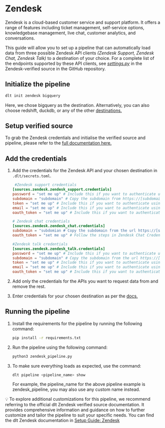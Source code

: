# Zendesk

Zendesk is a cloud-based customer service and support platform. It offers a range of features including ticket management, self-service options, knowledgebase management, live chat, customer analytics, and conversations.

This guide will allow you to set up a pipeline that can automatically load data from three possible Zendesk API clients *(Zendesk Support, Zendesk Chat, Zendesk Talk)* to a destination of your choice. For a complete list of the endpoints supported by these API clients, see *[settings.py](https://github.com/dlt-hub/verified-sources/blob/master/sources/zendesk/settings.py)* in the Zendesk-verified source in the GitHub repository.

## Initialize the pipeline

```bash
dlt init zendesk bigquery
```
Here, we chose bigquery as the destination. Alternatively, you can also choose redshift, duckdb, or any of the other [destinations.](https://dlthub.com/docs/dlt-ecosystem/destinations/)

## Setup verified source

To grab the Zendesk credentials and initialise the verified source and pipeline, please refer to the [full documentation here.](https://dlthub.com/docs/dlt-ecosystem/verified-sources/zendesk)

## Add the credentials

1. Add the credentials for the Zendesk API and your chosen destination in `.dlt/secrets.toml`.
    ```toml
     #Zendesk support credentials
    [sources.zendesk.zendesk_support.credentials]
    password = "set me up" # Include this if you want to authenticate using subdomain + email address + password
    subdomain = "subdomain" # Copy the subdomain from https://[subdomain].zendesk.com
    token = "set me up" # Include this if you want to authenticate using the API token
    email = "set me up" # Include this if you want to authenticate using subdomain + email + password
    oauth_token = "set me up" # Include this if you want to authenticate using an OAuth token

    # Zendesk chat credentials
    [sources.zendesk.zendesk_chat.credentials]
    subdomain = "subdomian # Copy the subdomain from the url https://[subdomain].zendesk.com
    oauth_token = "set me up" # Follow the steps in Zendesk Chat Credentials to get this token

    #Zendesk talk credentials
    [sources.zendesk.zendesk_talk.credentials]
    password = "set me up" # Include this if you want to authenticate using subdomain + email + password
    subdomain = "subdomain" # Copy the subdomain from the url https://[subdomain].zendesk.com
    token = "set me up" # Include this if you want to authenticate using the API token
    email = "set me up" # Include this if you want to authenticate using subdomain + email + password
    oauth_token = "set me up" # Include this if you want to authenticate using an OAuth token
    ```

2. Add only the credentials for the APIs you want to request data from and remove the rest.
3. Enter credentials for your chosen destination as per the [docs.](https://dlthub.com/docs/dlt-ecosystem/destinations/)

## Running the pipeline

1. Install the requirements for the pipeline by running the following command:
    ```bash
    pip install -r requirements.txt
    ```
    
2. Run the pipeline using the following command:
    ```bash
    python3 zendesk_pipeline.py
    ```
    
3. To make sure everything loads as expected, use the command:
    ```bash
    dlt pipeline <pipeline_name> show
    ```
    For example, the pipeline_name for the above pipeline example is zendesk_pipeline, you may also use any custom name instead.
    


💡 To explore additional customizations for this pipeline, we recommend referring to the official dlt Zendesk verified source documentation. It provides comprehensive information and guidance on how to further customize and tailor the pipeline to suit your specific needs. You can find the dlt Zendesk documentation in [Setup Guide: Zendesk](https://dlthub.com/docs/dlt-ecosystem/verified-sources/zendesk)
